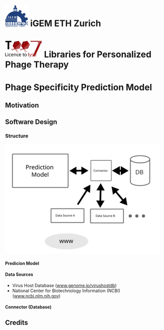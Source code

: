 # <img src="igem-ethz-logo.svg" alt="iGEM ETHZ Logo" width="75"/> iGEM ETH Zurich
# <img src="igem19-ethz-logo.svg" alt="iGEM 19 ETHZ Logo" width="120"/> Libraries for Personalized Phage Therapy

# Phage Specificity Prediction Model

## Motivation

## Software Design

### Structure
<img src="software-structure.svg" alt="Software Structure" width="800"/>

#### Predicion Model
#### Data Sources
* Virus Host Database (www.genome.jp/virushostdb)
* National Center for Biotechnology Information (NCBI) (www.ncbi.nlm.nih.gov)
#### Connector (Database)

## Credits
